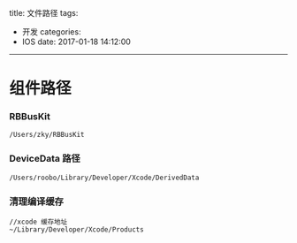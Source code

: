 title: 文件路径
tags:
  - 开发
categories:
  - IOS
date: 2017-01-18 14:12:00
---
# 组件路径


### RBBusKit

```
/Users/zky/RBBusKit
```


### DeviceData 路径
```
/Users/roobo/Library/Developer/Xcode/DerivedData
```

### 清理编译缓存

```
//xcode 缓存地址
~/Library/Developer/Xcode/Products
```